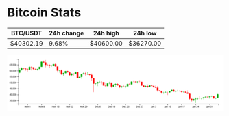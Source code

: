 # Bitcoin Stats

BTC/USDT|24h change|24h high|24h low|
|---|---|---|---|
|$40302.19|9.68%|$40600.00|$36270.00|

<img src="./chart.svg">
